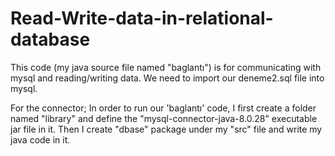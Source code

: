 # Read-Write-data-in-relational-database

This code (my java source file named "baglantı") is for communicating with mysql and reading/writing data. 
We need to import our deneme2.sql file into mysql.

For the connector;
In order to run our 'baglantı' code, I first create a folder named "library" and define the "mysql-connector-java-8.0.28" executable jar file in it. 
Then I create "dbase" package under my "src" file and write my java code in it.

